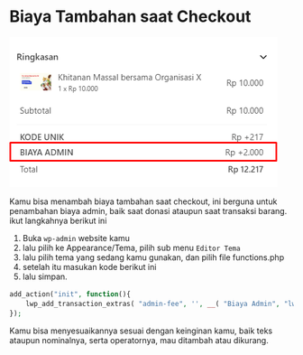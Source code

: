 # Biaya Tambahan saat Checkout

![Biaya Tambahan](./../assets/biaya-admin.png)

Kamu bisa menambah biaya tambahan saat checkout, ini berguna untuk penambahan biaya admin, baik saat donasi
ataupun saat transaksi barang. ikut langkahnya berikut ini


1. Buka `wp-admin` website kamu
2. lalu pilih ke Appearance/Tema, pilih sub menu `Editor Tema`
3. lalu pilih tema yang sedang kamu gunakan, dan pilih file functions.php
4. setelah itu masukan kode berikut ini
5. lalu simpan.

``` php
add_action("init", function(){
    lwp_add_transaction_extras( "admin-fee", '', __( "Biaya Admin", "lwdonation" ),2000, "+", "fixed", "total" );
});
```

Kamu bisa menyesuaikannya sesuai dengan keinginan kamu, baik teks ataupun nominalnya, 
serta operatornya, mau ditambah atau dikurang. 